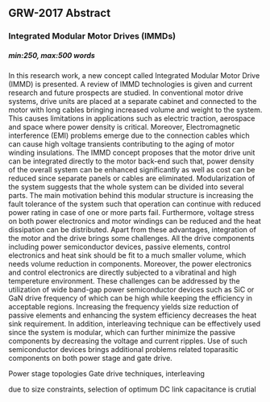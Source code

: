 ## GRW-2017 Abstract
### Integrated Modular Motor Drives (IMMDs)
##### min:250, max:500 words


In this research work, a new concept called Integrated Modular Motor Drive (IMMD) is presented. A review of IMMD technologies is given and current research and future prospects are studied. In conventional motor drive systems, drive units are placed at a separate cabinet and connected to the motor with long cables bringing increased volume and weight to the system. This causes limitations in applications such as electric traction, aerospace and space where power density is critical. Moreover, Electromagnetic interference (EMI) problems emerge due to the connection cables which can cause high voltage transients contributing to the aging of motor winding insulations. The IMMD concept proposes that the motor drive unit can be integrated directly to the motor back-end such that, power density of the overall system can be enhanced significantly as well as cost can be reduced since separate panels or cables are eliminated. Modularization of the system suggests that the whole system can be divided into several parts. The main motivation behind this modular structure is increasing the fault tolerance of the system such that operation can continue with reduced power rating in case of one or more parts fail. Furthermore, voltage stress on both power electronics and motor windings can be reduced and the heat dissipation can be distributed.
Apart from these advantages, integration of the motor and the drive brings some challenges. All the drive components including power semiconductor devices, passive elements, control electronics and heat sink should be fit to a much smaller volume, which needs volume reduction in components. Moreover, the power electronics and control electronics are directly subjected to a vibratinal and high tempereture environment. These challenges can be addressed by the utilization of wide band-gap power semiconductor devices such as SiC or GaN drive frequency of which can be high while keeping the efficiency in acceptable regions. Increasing the frequency yields size reduction of passive elements and enhancing the system efficiency decreases the heat sink requirement. In addition, interleaving technique can be effectively used since the system is modular, which can further minimize the passive components by decreasing the voltage and current ripples.
Use of such semiconductor devices brings additional problems related toparasitic components on both power stage and gate drive.








Power stage topologies
Gate drive techniques, interleaving

due to size constraints, selection of optimum DC link capacitance is crutial
